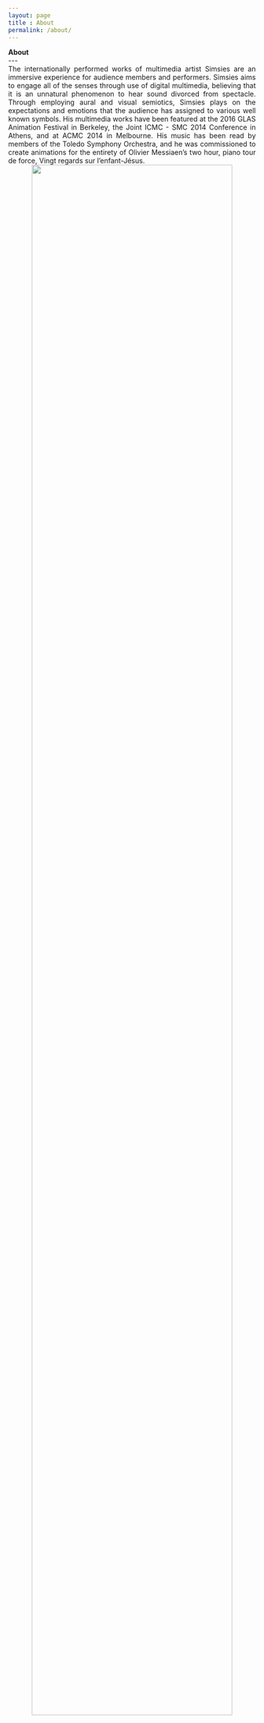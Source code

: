 ```yaml
---
layout: page
title : About
permalink: /about/
---
```


<div class="manual-post">
  <div class="manual manual-title">
  <strong>About</strong>
  </div>
</div>
---
<div align="justify">
The internationally performed works of multimedia artist Simsies are an immersive experience for audience members and performers. Simsies aims to engage all of the senses through use of digital multimedia, believing that it is an unnatural phenomenon to hear sound divorced from spectacle. Through employing aural and visual semiotics, Simsies plays on the expectations and emotions that the audience has assigned to various well known symbols. His multimedia works have been featured at the 2016 GLAS Animation Festival in Berkeley, the Joint ICMC - SMC 2014 Conference in Athens, and at ACMC 2014 in Melbourne. His music has been read by members of the Toledo Symphony Orchestra, and he was commissioned to create animations for the entirety of Olivier Messiaen’s two hour, piano tour de force, Vingt regards sur l’enfant-Jésus.
</div>

<center><img src="http://simsi.es/img/selfieFramed.jpg" width = "90%" alt="" /></center>

